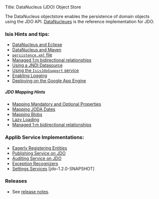Title: DataNucleus (JDO) Object Store

The DataNucleus objectstore enables the persistence of domain objects using the JDO API.  [DataNucleues](http://datanucleus.org) is the reference implementation for JDO.

### Isis Hints and tips:

- [DataNucleus and Eclipse](datanucleus-and-eclipse.html)
- [DataNucleus and Maven](datanucleus-and-maven.html)
- [`persistence.xml` file](persistence_xml.html)
- [Managed 1:m bidirectional relationships](managed-1-to-m-relationships.html)
- [Using a JNDI Datasource](using-jndi-datasource.html)
- [Using the `IsisJdoSupport` service](isisjdosupport-service.html)
- [Enabling Logging](enabling-logging.html)
- [Deploying on the Google App Engine](deploying-on-the-google-app-engine.html)

##### JDO Mapping Hints
- [Mapping Mandatory and Optional Properties](mapping-mandatory-and-optional-properties.html)
- [Mapping JODA Dates](mapping-joda-dates.html)
- [Mapping Blobs](components/objectstores/jdo/mapping-blobs.html)
- [Lazy Loading](lazy-loading.html)
- [Managed 1:m bidirectional relationships](managed-1-to-m-relationships.html)


### Applib Service Implementations:

- [Eagerly Registering Entities](eagerly-registering-entities.html)
- [Publishing Service on JDO](publishing-service-jdo.html)
- [Auditing Service on JDO](auditing-service-jdo.html)
- [Exception Recognizers](exception-recognizers-jdo.html)
- [Settings Services](settings-services-jdo.html) [jdo-1.2.0-SNAPSHOT]

### Releases

- See [release notes](release-notes/about.html).
